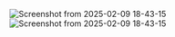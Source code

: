 ![Screenshot from 2025-02-09 18-43-15](https://github.com/user-attachments/assets/1438599a-cf8b-4909-b0dd-f8f81638565d)
![Screenshot from 2025-02-09 18-43-15](https://github.com/user-attachments/assets/22b8acec-13a9-4590-a626-dfcffab36a58)

